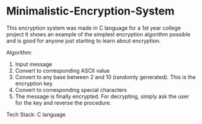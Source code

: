 # Minimalistic-Encryption-System
This encryption system was made in C language for a 1st year college project  It shows an example of the simplest encryption algorithm possible and is good for anyone just starting to learn about encryption. 

Algorithm:

1. Input message
2. Convert to corresponding ASCII value
3. Convert to any base between 2 and 10 (randomly generated). This is the encryption key.
4. Convert to corresponding special characters
5. The message is finally encrypted. For decrypting, simply ask the user for the key and reverse the procedure.

Tech Stack: C language
